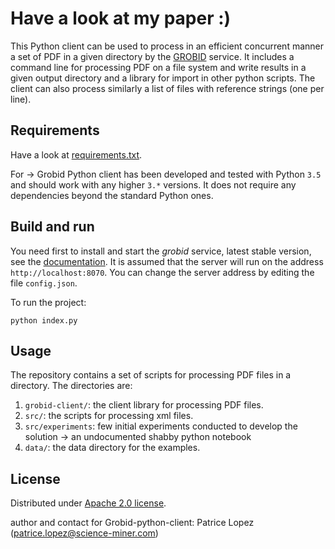 # Have a look at my paper :)

This Python client can be used to process in an efficient concurrent manner a set of PDF in a given directory by the [GROBID](https://github.com/kermitt2/grobid) service. It includes a command line for processing PDF on a file system and write results in a given output directory and a library for import in other python scripts. The client can also process similarly a list of files with reference strings (one per line).

## Requirements

Have a look at [requirements.txt]('').

For -> Grobid Python client has been developed and tested with Python `3.5` and should work with any higher `3.*` versions. It does not require any dependencies beyond the standard Python ones.


## Build and run

You need first to install and start the *grobid* service, latest stable version, see the [documentation](http://grobid.readthedocs.io/). It is assumed that the server will run on the address `http://localhost:8070`. You can change the server address by editing the file `config.json`.

To run the project:

```
python index.py
```

## Usage

The repository contains a set of scripts for processing PDF files in a directory. The directories are:
1. `grobid-client/`: the client library for processing PDF files.
2. `src/`: the scripts for processing xml files.
3. `src/experiments`: few initial experiments conducted to develop the solution -> an undocumented shabby python notebook
4.  `data/`: the data directory for the examples.

## License 

Distributed under [Apache 2.0 license](http://www.apache.org/licenses/LICENSE-2.0). 

author and contact for Grobid-python-client: Patrice Lopez (<patrice.lopez@science-miner.com>)
